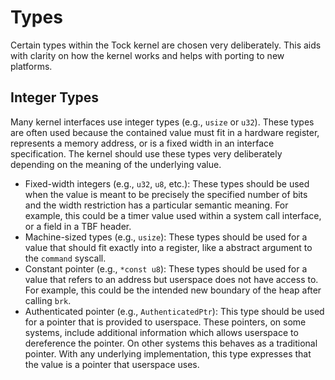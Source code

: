 # Types

Certain types within the Tock kernel are chosen very deliberately. This aids
with clarity on how the kernel works and helps with porting to new platforms.

## Integer Types

Many kernel interfaces use integer types (e.g., `usize` or `u32`). These types
are often used because the contained value must fit in a hardware register,
represents a memory address, or is a fixed width in an interface specification.
The kernel should use these types very deliberately depending on the meaning of
the underlying value.

- Fixed-width integers (e.g., `u32`, `u8`, etc.): These types should be used
  when the value is meant to be precisely the specified number of bits and the
  width restriction has a particular semantic meaning. For example, this could
  be a timer value used within a system call interface, or a field in a TBF
  header.
- Machine-sized types (e.g., `usize`): These types should be used for a value
  that should fit exactly into a register, like a abstract argument to the
  `command` syscall.
- Constant pointer (e.g., `*const u8`): These types should be used for a value
  that refers to an address but userspace does not have access to. For example,
  this could be the intended new boundary of the heap after calling `brk`.
- Authenticated pointer (e.g., `AuthenticatedPtr`): This type should be used for
  a pointer that is provided to userspace. These pointers, on some systems,
  include additional information which allows userspace to dereference the
  pointer. On other systems this behaves as a traditional pointer. With any
  underlying implementation, this type expresses that the value is a pointer
  that userspace uses.
